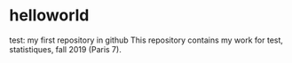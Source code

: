 # helloworld
test: my first repository in github
This repository contains my work for test, statistiques, fall 2019 (Paris 7).
